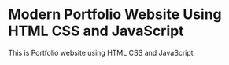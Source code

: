 # Modern Portfolio Website Using HTML CSS and JavaScript

This is Portfolio website using HTML CSS and JavaScript
